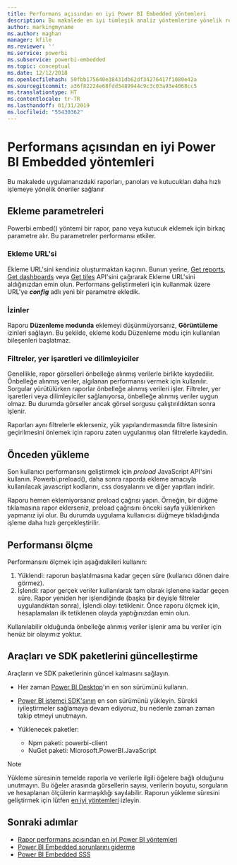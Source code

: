 ```yaml
---
title: Performans açısından en iyi Power BI Embedded yöntemleri
description: Bu makalede en iyi tümleşik analiz yöntemlerine yönelik rehberlik sağlanır
author: markingmyname
ms.author: maghan
manager: kfile
ms.reviewer: ''
ms.service: powerbi
ms.subservice: powerbi-embedded
ms.topic: conceptual
ms.date: 12/12/2018
ms.openlocfilehash: 50fbb175640e38431db62df34276417f1080e42a
ms.sourcegitcommit: a36f82224e68fdd3489944c9c3c03a93e4068cc5
ms.translationtype: HT
ms.contentlocale: tr-TR
ms.lasthandoff: 01/31/2019
ms.locfileid: "55430362"
---
```

# <a name="power-bi-embedded-performance-best-practices"></a>Performans açısından en iyi Power BI Embedded yöntemleri

Bu makalede uygulamanızdaki raporları, panoları ve kutucukları daha hızlı işlemeye yönelik öneriler sağlanır

## <a name="embed-parameters"></a>Ekleme parametreleri

Powerbi.embed() yöntemi bir rapor, pano veya kutucuk eklemek için birkaç parametre alır. Bu parametreler performansı etkiler.

### <a name="embed-url"></a>Ekleme URL'si

Ekleme URL'sini kendiniz oluşturmaktan kaçının. Bunun yerine, [Get reports](/rest/api/power-bi/reports/getreportsingroup), [Get dashboards](/rest/api/power-bi/dashboards/getdashboardsingroup) veya [Get tiles](/rest/api/power-bi/dashboards/gettilesingroup) API'sini çağırarak Ekleme URL'sini aldığınızdan emin olun. Performans geliştirmeleri için kullanmak üzere URL'ye **_config_** adlı yeni bir parametre ekledik.

### <a name="permissions"></a>İzinler

Raporu **Düzenleme modunda** eklemeyi düşünmüyorsanız, **Görüntüleme** izinleri sağlayın. Bu şekilde, ekleme kodu Düzenleme modu için kullanılan bileşenleri başlatmaz.

### <a name="filters-bookmarks-and-slicers"></a>Filtreler, yer işaretleri ve dilimleyiciler

Genellikle, rapor görselleri önbelleğe alınmış verilerle birlikte kaydedilir. Önbelleğe alınmış veriler, algılanan performansı vermek için kullanılır. Sorgular yürütülürken raporlar önbelleğe alınmış verileri işler. Filtreler, yer işaretleri veya dilimleyiciler sağlanıyorsa, önbelleğe alınmış veriler uygun olmaz. Bu durumda görseller ancak görsel sorgusu çalıştırıldıktan sonra işlenir.

Raporları aynı filtrelerle eklerseniz, yük yapılandırmasında filtre listesinin geçirilmesini önlemek için raporu zaten uygulanmış olan filtrelerle kaydedin.

## <a name="preload"></a>Önceden yükleme

Son kullanıcı performansını geliştirmek için *preload* JavaScript API'sini kullanın.
Powerbi.preload(), daha sonra raporda ekleme amacıyla kullanılacak javascript kodlarını, css dosyalarını ve diğer yapıtları indirir.

Raporu hemen eklemiyorsanız preload çağrısı yapın. Örneğin, bir düğme tıklamasına rapor eklerseniz, preload çağrısını önceki sayfa yüklenirken yapmanız iyi olur. Bu durumda uygulama kullanıcısı düğmeye tıkladığında işleme daha hızlı gerçekleştirilir.

## <a name="measure-performance"></a>Performansı ölçme

Performansını ölçmek için aşağıdakileri kullanın:

1. Yüklendi: raporun başlatılmasına kadar geçen süre (kullanıcı dönen daire görmez).
2. İşlendi: rapor gerçek veriler kullanılarak tam olarak işlenene kadar geçen süre. Rapor yeniden her işlendiğinde (başka bir deyişle filtreler uygulandıktan sonra), İşlendi olayı tetiklenir. Önce raporu ölçmek için, hesaplamaları ilk tetiklenen olayda yaptığınızdan emin olun.

Kullanılabilir olduğunda önbelleğe alınmış veriler işlenir ama bu veriler için henüz bir olayımız yoktur.

## <a name="update-tools-and-sdk-packages"></a>Araçları ve SDK paketlerini güncelleştirme

Araçların ve SDK paketlerinin güncel kalmasını sağlayın.

* Her zaman [Power BI Desktop](https://powerbi.microsoft.com/desktop/)'ın en son sürümünü kullanın.

* [Power BI istemci SDK'sının](https://github.com/Microsoft/PowerBI-JavaScript) en son sürümünü yükleyin. Sürekli iyileştirmeler sağlamaya devam ediyoruz, bu nedenle zaman zaman takip etmeyi unutmayın.

* Yüklenecek paketler:
    * Npm paketi: powerbi-client
    * NuGet paketi: Microsoft.PowerBI.JavaScript

> [!Note]
> Yükleme süresinin temelde raporla ve verilerle ilgili öğelere bağlı olduğunu unutmayın. Bu öğeler arasında görsellerin sayısı, verilerin boyutu, sorguların ve hesaplanan ölçülerin karmaşıklığı sayılabilir. Raporun yükleme süresini geliştirmek için lütfen [en iyi yöntemleri](../power-bi-reports-performance.md) izleyin.

## <a name="next-steps"></a>Sonraki adımlar

* [Rapor performans açısından en iyi Power BI yöntemleri](../power-bi-reports-performance.md)
* [Power BI Embedded sorunlarını giderme](embedded-troubleshoot.md)
* [Power BI Embedded SSS](embedded-faq.md)
